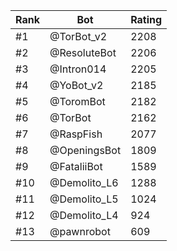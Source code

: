 Rank|Bot|Rating
---|---|---
#1|@TorBot_v2|2208
#2|@ResoluteBot|2206
#3|@Intron014|2205
#4|@YoBot_v2|2185
#5|@ToromBot|2182
#6|@TorBot|2162
#7|@RaspFish|2077
#8|@OpeningsBot|1809
#9|@FataliiBot|1589
#10|@Demolito_L6|1288
#11|@Demolito_L5|1024
#12|@Demolito_L4|924
#13|@pawnrobot|609
